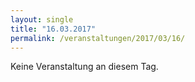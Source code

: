 ```yaml
---
layout: single
title: "16.03.2017"
permalink: /veranstaltungen/2017/03/16/
---
```


Keine Veranstaltung an diesem Tag.
